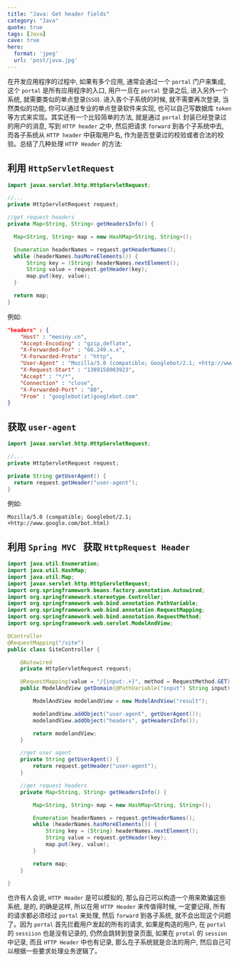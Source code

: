 ```yaml
---
title: "Java: Get header fields"
category: "Java"
quote: true
tags: [Java]
cave: true
hero:
  format: 'jpeg'
  url: 'post/java.jpg'
---
```

在开发应用程序的过程中, 如果有多个应用, 通常会通过一个 `portal` 门户来集成, 这个 `portal` 是所有应用程序的入口, 用户一旦在 `portal` 登录之后, 进入另外一个系统, 就需要类似的单点登录(`SSO`). 进入各个子系统的时候, 就不需要再次登录, 当然类似的功能, 你可以通过专业的单点登录软件来实现, 也可以自己写数据库 `token` 等方式来实现。其实还有一个比较简单的方法, 就是通过 `portal` 封装已经登录过的用户的消息, 写到 `HTTP header` 之中, 然后把请求 `forward` 到各个子系统中去, 而各子系统从 `HTTP header` 中获取用户名, 作为是否登录过的校验或者合法的校验。总结了几种处理 `HTTP Header` 的方法:

## 利用 `HttpServletRequest`

```java
import javax.servlet.http.HttpServletRequest;

//...
private HttpServletRequest request;

//get request headers
private Map<String, String> getHeadersInfo() {

  Map<String, String> map = new HashMap<String, String>();

  Enumeration headerNames = request.getHeaderNames();
  while (headerNames.hasMoreElements()) {
      String key = (String) headerNames.nextElement();
      String value = request.getHeader(key);
      map.put(key, value);
  }

  return map;
}
```

例如:

```json
"headers" : {
    "Host" : "meniny.cn",
    "Accept-Encoding" : "gzip,deflate",
    "X-Forwarded-For" : "66.249.x.x",
    "X-Forwarded-Proto" : "http",
    "User-Agent" : "Mozilla/5.0 (compatible; Googlebot/2.1; +http://www.google.com/bot.html)",
    "X-Request-Start" : "1389158003923",
    "Accept" : "*/*",
    "Connection" : "close",
    "X-Forwarded-Port" : "80",
    "From" : "googlebot(at)googlebot.com"
}
```

## 获取 `user-agent`

```java
import javax.servlet.http.HttpServletRequest;

//...
private HttpServletRequest request;

private String getUserAgent() {
  return request.getHeader("user-agent");
}
```

例如:

```console
Mozilla/5.0 (compatible; Googlebot/2.1; +http://www.google.com/bot.html)
```

## 利用 `Spring MVC ` 获取 `HttpRequest Header`

```java
import java.util.Enumeration;
import java.util.HashMap;
import java.util.Map;
import javax.servlet.http.HttpServletRequest;
import org.springframework.beans.factory.annotation.Autowired;
import org.springframework.stereotype.Controller;
import org.springframework.web.bind.annotation.PathVariable;
import org.springframework.web.bind.annotation.RequestMapping;
import org.springframework.web.bind.annotation.RequestMethod;
import org.springframework.web.servlet.ModelAndView;

@Controller
@RequestMapping("/site")
public class SiteController {

    @Autowired
    private HttpServletRequest request;

    @RequestMapping(value = "/{input:.+}", method = RequestMethod.GET)
    public ModelAndView getDomain(@PathVariable("input") String input) {

        ModelAndView modelandView = new ModelAndView("result");

        modelandView.addObject("user-agent", getUserAgent());
        modelandView.addObject("headers", getHeadersInfo());

        return modelandView;
    }

    //get user agent
    private String getUserAgent() {
        return request.getHeader("user-agent");
    }

    //get request headers
    private Map<String, String> getHeadersInfo() {

        Map<String, String> map = new HashMap<String, String>();

        Enumeration headerNames = request.getHeaderNames();
        while (headerNames.hasMoreElements()) {
            String key = (String) headerNames.nextElement();
            String value = request.getHeader(key);
            map.put(key, value);
        }

        return map;
    }

}
```

也许有人会说, `HTTP Header` 是可以模拟的, 那么自己可以构造一个用来欺骗这些系统, 是的, 的确是这样, 所以在用 `HTTP Header` 来传值得时候, 一定要记得, 所有的请求都必须经过 `portal` 来处理, 然后 `forward` 到各子系统, 就不会出现这个问题了。因为 `portal` 首先拦截用户发起的所有的请求, 如果是构造的用户, 在 `portal` 的 `sessiion` 也是没有记录的, 仍然会跳转到登录页面, 如果在 `protal` 的 `session` 中记录, 而且 `HTTP Header` 中也有记录, 那么在子系统就是合法的用户, 然后自己可以根据一些要求处理业务逻辑了。
